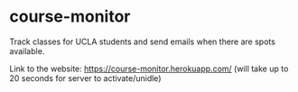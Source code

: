 # course-monitor

Track classes for UCLA students and send emails when there are spots available.

Link to the website: https://course-monitor.herokuapp.com/ (will take up to 20 seconds for server to activate/unidle)
